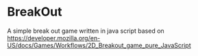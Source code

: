 # BreakOut
A simple break out game written in java script based on https://developer.mozilla.org/en-US/docs/Games/Workflows/2D_Breakout_game_pure_JavaScript
